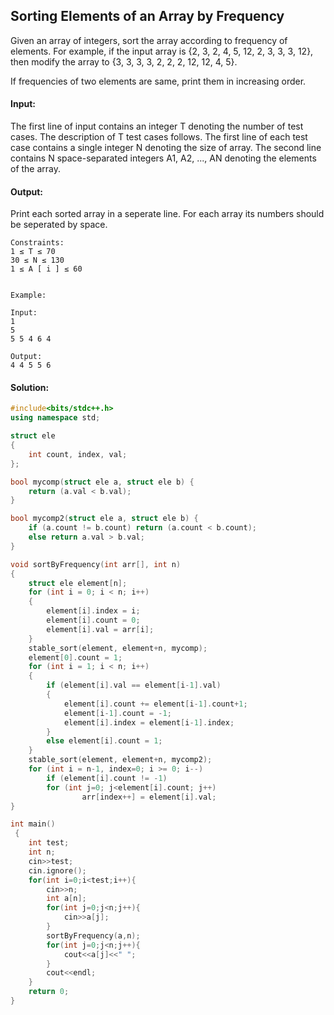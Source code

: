 ##  Sorting Elements of an Array by Frequency 
Given an array of integers, sort the array according to frequency of elements. For example, if the input array is {2, 3, 2, 4, 5, 12, 2, 3, 3, 3, 12}, then modify the array to {3, 3, 3, 3, 2, 2, 2, 12, 12, 4, 5}. 

If frequencies of two elements are same, print them in increasing order.

 

#### Input:

The first line of input contains an integer T denoting the number of test cases. The description of T test cases follows. The first line of each test case contains a single integer N denoting the size of array. The second line contains N space-separated integers A1, A2, ..., AN denoting the elements of the array.


#### Output:

Print each sorted array in a seperate line. For each array its numbers should be seperated by space.

```
Constraints:
1 ≤ T ≤ 70
30 ≤ N ≤ 130
1 ≤ A [ i ] ≤ 60 


Example:

Input:
1
5
5 5 4 6 4

Output:
4 4 5 5 6
```
#### Solution:
```c++
#include<bits/stdc++.h> 
using namespace std; 

struct ele 
{ 
	int count, index, val; 
}; 

bool mycomp(struct ele a, struct ele b) { 
	return (a.val < b.val); 
} 

bool mycomp2(struct ele a, struct ele b) { 
	if (a.count != b.count) return (a.count < b.count); 
	else return a.val > b.val; 
} 

void sortByFrequency(int arr[], int n) 
{ 
	struct ele element[n]; 
	for (int i = 0; i < n; i++) 
	{ 
		element[i].index = i; 
		element[i].count = 0; 
		element[i].val = arr[i]; 
	} 
	stable_sort(element, element+n, mycomp); 
	element[0].count = 1; 
	for (int i = 1; i < n; i++) 
	{ 
		if (element[i].val == element[i-1].val) 
		{ 
			element[i].count += element[i-1].count+1; 
			element[i-1].count = -1; 
			element[i].index = element[i-1].index; 
		} 
		else element[i].count = 1; 
	} 
	stable_sort(element, element+n, mycomp2); 
	for (int i = n-1, index=0; i >= 0; i--) 
		if (element[i].count != -1) 
		for (int j=0; j<element[i].count; j++) 
				arr[index++] = element[i].val; 
} 

int main()
 {
	int test;
	int n;
	cin>>test;
	cin.ignore();
	for(int i=0;i<test;i++){
	    cin>>n;
	    int a[n];
	    for(int j=0;j<n;j++){
	        cin>>a[j];
	    }
	    sortByFrequency(a,n);
	    for(int j=0;j<n;j++){
	        cout<<a[j]<<" ";
	    }
	    cout<<endl;
	}
	return 0;
}
```
